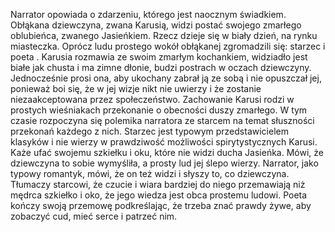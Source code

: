Narrator opowiada o zdarzeniu, którego jest naocznym świadkiem. Obłąkana dziewczyna, zwana Karusią, widzi postać swojego zmarłego oblubieńca, zwanego Jasieńkiem. Rzecz dzieje się w biały dzień, na rynku miasteczka. Oprócz ludu prostego wokół obłąkanej zgromadzili się: starzec i poeta . Karusia rozmawia ze swoim zmarłym kochankiem, widziadło jest białe jak chusta i ma zimne dłonie, budzi postrach w oczach dziewczyny. Jednocześnie prosi ona, aby ukochany zabrał ją ze sobą i nie opuszczał jej, ponieważ boi się, że w jej wizje nikt nie uwierzy i że zostanie niezaakceptowana przez społeczeństwo. Zachowanie Karusi rodzi w prostych wieśniakach przekonanie o obecności duszy zmarłego. W tym czasie rozpoczyna się polemika narratora ze starcem na temat słuszności przekonań każdego z nich. Starzec jest typowym przedstawicielem klasyków i nie wierzy w prawdziwość możliwości spirytystycznych Karusi. Każe ufać swojemu szkiełku i oku, które nie widzi ducha Jasieńka. Mówi, że dziewczyna to sobie wymyśliła, a prosty lud jej ślepo wierzy.  Narrator, jako typowy romantyk, mówi, że on też widzi i słyszy to, co dziewczyna. Tłumaczy starcowi, że czucie i wiara bardziej do niego przemawiają niż mędrca szkiełko i oko, że jego wiedza jest obca prostemu ludowi. Poeta kończy swoją przemowę podkreślając, że trzeba znać prawdy żywe, aby zobaczyć cud, mieć serce i patrzeć nim.
